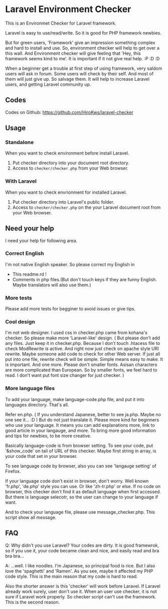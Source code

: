 Laravel Environment Checker
===========================

This is an Environmet Checker for Laravel framework.

Laravel is easy to use/read/write. So it is good for PHP framework newbies.

But for green users, 'Framework' give an impression something complex and hard to install and use. So, environment checker will help to get over a this wall. And Environment checker will give feeling that 'Hey, this framework seems kind to me'. It is important if it not give real help. :P :D :D

When a beginner get a trouble at first step of using framework, very saldom users will ask in forum. Some users will check by their self. And most of them will just give up. So salvage them. It will help to increase Laravel users, and getting Laravel community up.

## Codes

Codes on Github: <https://github.com/HiroKws/laravel-checker>

## Usage

### Standalone

When you want to check environment before install Laravel.

1. Put checker directory into your document root directory.
2. Access to `checker/checker.php` from your Web browser.

### With Laravel

When you want to check envrionment for installed Laravel.

1. Put checker directory into Laravel's public folder.
2. Access to  `checker/checker.php` on the your Laravel document root from your Web browser.

## Need your help

I need your help for following area.

### Correct English

I'm not native English speaker. So please correct my English in

* This readme.rd !
* Comments in php files.(But don't touch keys if they are funny English. Maybe translators will also use them.)

### More tests

Please add more tests for begginer to avoid issues or give tips.

### Cool design

I'm not web designer. I used css in checker.php came from kohana's checker. So please make more 'Laravel-like' design. ( But please don't add any files. Just keep it in checker.php. Because I don't touch .htacess file to check ModRewrite is active. And right now just check on apache style URI rewrite. Maybe someone add code to check for other Web server. If just all put into one file, rewrite check will be simple. Simple means easy to make. It is important. And one more. Please don't smaller fonts. Asisan characters are more complicated than European. So by smaller fonts, we feel hard to read. I don't want put font size changer for just checker. )

### More language files

To add your language, make language-code.php file, and put it into languages directory. That's all.

Refer en.php. ( If you understand Japanese, better to see ja.php. Maybe no one see it... :D ) But do not just translate it. Please more kind for beginners who use your language. It means you can add explanations more, link to good article in your langauge, and more. To bring more good information and tips for newbies, to be more creative.

Basically language-code is from browser setting. To see your code, put '&show_code' on tail of URL of this checker. Maybe first string in array, is your code that set in your browser.

To see language code by browser, also you can see 'langauge setting' of Firefox.

If your language code don't exist in browser, don't worry. Well known 'fr.php', 'de.php' style you can use. Or like 'zh-tr.php' or else. If no code on browser, this checker don't find it as default language when first accessed. But there is language selecotr, so the user can change to your language if want.

And to check your language file, please use message_checker.php. This script show all message.

## FAQ

Q: Why didn't you use Laravel? Your codes are dirty. It is good framewrok, so if you use it, your code became clean and nice, and easily read and bra bra bra...

A: ...well. I like noodles. I'm Japanese, so principal food is rice. But I also love the 'spaghetti' and 'Ramen'. As you see, maybe it affected my PHP code style. This is the main reason that my code is hard to read.

Also the shorter answer is this 'checker' will work before Laravel.
If Laravel already work surely, user don't use it. When an user use checker, it is not sure if Laravel work properly. So checker script can't use the framework. This is the second reason.